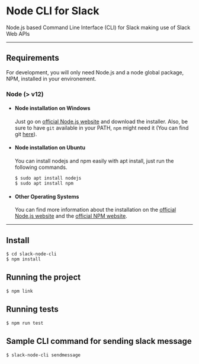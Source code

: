 # Node CLI for Slack

Node.js based Command Line Interface (CLI) for Slack making use of Slack Web APIs

---
## Requirements

For development, you will only need Node.js and a node global package, NPM, installed in your environement.

### Node (> v12)
- #### Node installation on Windows

  Just go on [official Node.js website](https://nodejs.org/) and download the installer.
Also, be sure to have `git` available in your PATH, `npm` might need it (You can find git [here](https://git-scm.com/)).

- #### Node installation on Ubuntu

  You can install nodejs and npm easily with apt install, just run the following commands.

      $ sudo apt install nodejs
      $ sudo apt install npm

- #### Other Operating Systems
  You can find more information about the installation on the [official Node.js website](https://nodejs.org/) and the [official NPM website](https://npmjs.org/).

---

## Install

    $ cd slack-node-cli
    $ npm install

## Running the project

    $ npm link

## Running tests

    $ npm run test

## Sample CLI command for sending slack message

    $ slack-node-cli sendmessage
